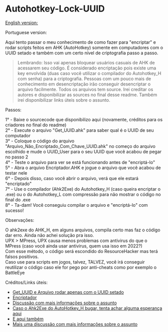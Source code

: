 # Autohotkey-Lock-UUID
[English version:](https://translate.google.com.br/?hl=en-US&sl=pt&tl=en&op=translate)


Portuguese version:

Aqui tento passar o meu conhecimento de como fazer para "encriptar" e rodar scripts feitos em AHK (AutoHotkey) somente em computadores com o UUID setado e também com um certo nível de criptografia passo a passo.   
>Lembrando: Isso vai apenas bloquear usuários casuais de AHK de acessarem seu código. É considerado encriptação pois existe uma key envolvida (duas caso você utilizar o compilador do Autohotkey_H com senha) para a criptografia. Pessoas com um pouco mais de conhecimento em desencriptação irão conseguir desencriptar o arquivo facilmente. Todos os arquivos tem source. Irei creditar os autores e disponibilizar as sources no final desse readme. Também irei disponibilizar links úteis sobre o assunto.

Passos:  

1° - Baixe o sourcecode que disponibilizo aqui (novamente, créditos para os criadores no final do readme)  
2° - Execute o arquivo "Get_UUID.ahk" para saber qual é o UUID de seu computador  
3° - Coloque o código do arquivo "Arquivo_Não_Encriptado_Com_Chave_UUID.ahk" no começo do arquivo escolhido e mude o UUID_User para o seu UUID que você acabou de pegar no passo 2   
4° - Teste o arquivo para ver se está funcionando antes de "encriptá-lo"  
5° - Abra o arquivo Encriptador.AHK e jogue o arquivo que você acabou de testar nele  
6° - Depois disso, caso você abrir o arquivo, verá que ele estará "encriptado"  
7° - Use o compilador (Ahk2Exe) do Autohotkey_H (caso queira encriptar o .exe) ou o do Autohotkey_L com compressão para não mostrar o código no final do .exe  
8° - Ta-dam! Você conseguiu compilar o arquivo e "encriptá-lo" com sucesso!  

Observações:   

O ahk2exe do AHK_H, em alguns arquivos, compila certo mas faz o código dar erro. Ainda não achei solução pra isso.  
UPX > MPress, UPX causa menos problemas com antivirus do que o MPress (caso você ainda usar antivirus, quem usa isso em 2022?)  
Com esse método, o código será escondido do ResourceHacker mas terá falsos positivos.  
Caso use para scripts em jogos, talvez, TALVEZ, você irá conseguir reutilizar o código caso ele for pego por anti-cheats como por exemplo o BattleEye

Créditos/Links úteis:

- [Get_UUID e Arquivo rodar apenas com o UUID setado](https://www.autohotkey.com/boards/viewtopic.php?t=71638)
- [Encriptador](https://www.autohotkey.com/boards/viewtopic.php?f=28&t=42494&start=20)
- [Discussão com mais informações sobre o assunto](https://www.autohotkey.com/boards/viewtopic.php?t=72986)
- [Caso o Ahk2Exe do AutoHotkey_H bugar, tenta achar alguma esperança aqui](https://www.autohotkey.com/boards/viewtopic.php?t=100689)
- [E aqui também](https://www.autohotkey.com/boards/viewtopic.php?t=29126)
- [Mais uma discussão com mais informações sobre o assunto](https://www.autohotkey.com/boards/viewtopic.php?t=84958)
